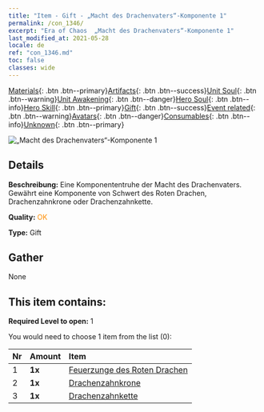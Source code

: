 ```yaml
---
title: "Item - Gift - „Macht des Drachenvaters“-Komponente 1"
permalink: /con_1346/
excerpt: "Era of Chaos  „Macht des Drachenvaters“-Komponente 1"
last_modified_at: 2021-05-28
locale: de
ref: "con_1346.md"
toc: false
classes: wide
---
```

 [Materials](/ItemsDE/){: .btn .btn--primary}[Artifacts](/ItemsDE/Artifacts/){: .btn .btn--success}[Unit Soul](/ItemsDE/UnitSoul/){: .btn .btn--warning}[Unit Awakening](/ItemsDE/UnitAwakening/){: .btn .btn--danger}[Hero Soul](/ItemsDE/HeroSoul/){: .btn .btn--info}[Hero Skill](/ItemsDE/HeroSkill/){: .btn .btn--primary}[Gift](/ItemsDE/Gift/){: .btn .btn--success}[Event related](/ItemsDE/Events/){: .btn .btn--warning}[Avatars](/ItemsDE/Avatars/){: .btn .btn--danger}[Consumables](/ItemsDE/Consumables/){: .btn .btn--info}[Unknown](/ItemsDE/Unknown/){: .btn .btn--primary}

 ![„Macht des Drachenvaters“-Komponente 1](/images/t/i_906025.png)

## Details
 **Beschreibung:** Eine Komponententruhe der Macht des Drachenvaters. Gewährt eine Komponente von Schwert des Roten Drachen, Drachenzahnkrone oder Drachenzahnkette.

 **Quality:** <span style="color: #FF8C00">OK</span>

 **Type:** Gift

## Gather

  None

## This item contains:

 **Required Level to open:** 1

 You would need to choose 1 item from the list (0):

  | Nr | Amount |     Item    |
  |:---|:-------|:------------|
  | 1 |  **1x** | [Feuerzunge des Roten Drachen](/ItemsDE/art_146/) |  | 
  | 2 |  **1x** | [Drachenzahnkrone](/ItemsDE/art_147/) |  | 
  | 3 |  **1x** | [Drachenzahnkette](/ItemsDE/art_149/) |  | 
